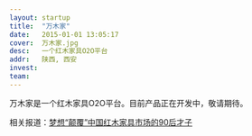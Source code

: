 ```yaml
---
layout: startup
title:  "万木家"
date:   2015-01-01 13:05:17
cover:	万木家.jpg
desc:	一个红木家具O2O平台
addr:	陕西, 西安
invest:	
team:	
---
```


万木家是一个红木家具O2O平台。目前产品正在开发中，敬请期待。

相关报道：[梦想“颠覆”中国红木家具市场的90后才子](http://mp.weixin.qq.com/s?__biz=MzA3MzYzMDk4MQ==&mid=210094936&idx=1&sn=fd63166d43699aee02471e0609022c75)